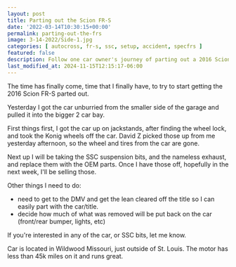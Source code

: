 ```yaml
---
layout: post
title: Parting out the Scion FR-S
date: '2022-03-14T10:30:15+00:00'
permalink: parting-out-the-frs
image: 3-14-2022/Side-1.jpg
categories: [ autocross, fr-s, ssc, setup, accident, specfrs ]
featured: false
description: Follow one car owner's journey of parting out a 2016 Scion FR-S, from wheel removal to selling off OEM parts and SSC suspension bits.
last_modified_at: 2024-11-15T12:15:17-06:00
---
```



The time has finally come, time that I finally have, to try to start getting the 2016 Scion FR-S parted out.

Yesterday I got the car unburried from the smaller side of the garage and pulled it into the bigger 2 car bay.

First things first, I got the car up on jackstands, after finding the wheel lock, and took the Konig wheels off the car. David Z picked those up from me yesterday afternoon, so the wheel and tires from the car are gone.

Next up I will be taking the SSC suspension bits, and the nameless exhaust, and replace them with the OEM parts. Once I have those off, hopefully in the next week, I'll be selling those.

Other things I need to do:

* need to get to the DMV and get the lean cleared off the title so I can easily part with the car/title.
* decide how much of what was removed will be put back on the car (front/rear bumper, lights, etc)

If you're interested in any of the car, or SSC bits, let me know.

Car is located in Wildwood Missouri, just outside of St. Louis. The motor has less than 45k miles on it and runs great.







